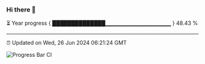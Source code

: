 ### Hi there 👋

⏳ Year progress { ██████████████▁▁▁▁▁▁▁▁▁▁▁▁▁▁▁▁ } 48.43 %

---

⏰ Updated on Wed, 26 Jun 2024 06:21:24 GMT

![Progress Bar CI](https://github.com/liununu/liununu/workflows/Progress%20Bar%20CI/badge.svg)
